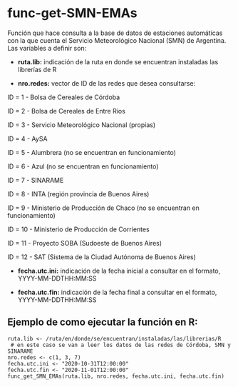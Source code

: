 # func-get-SMN-EMAs

Función que hace consulta a la base de datos de estaciones automáticas con la que cuenta el Servicio Meteorológico Nacional (SMN) de Argentina. Las variables a definir son:

* **ruta.lib:** indicación de la ruta en donde se encuentran instaladas las librerías de R

* **nro.redes:** vector de ID de las redes que desea consultarse:

ID = 1 - Bolsa de Cereales de Córdoba

ID = 2 - Bolsa de Cereales de Entre Ríos

ID = 3 - Servicio Meteorológico Nacional (propias)

ID = 4 - AySA

ID = 5 - Alumbrera (no se encuentran en funcionamiento)

ID = 6 - Azul (no se encuentran en funcionamiento)

ID = 7 - SINARAME

ID = 8 - INTA (región provincia de Buenos Aires)

ID = 9 - Ministerio de Producción de Chaco (no se encuentran en funcionamiento)

ID = 10 - Ministerio de Producción de Corrientes

ID = 11 - Proyecto SOBA (Sudoeste de Buenos Aires)

ID = 12 - SAT (Sistema de la Ciudad Autónoma de Buenos Aires)
  
* **fecha.utc.ini:** indicación de la fecha inicial a consultar en el formato, YYYY-MM-DDTHH:MM:SS

* **fecha.utc.fin:** indicación de la fecha final a consultar en el formato, YYYY-MM-DDTHH:MM:SS

## Ejemplo de como ejecutar la función en R:

```
ruta.lib <- /ruta/en/donde/se/encuentran/instaladas/las/librerias/R
 # en este caso se van a leer los datos de las redes de Córdoba, SMN y SINARAME
nro.redes <- c(1, 3, 7)
fecha.utc.ini <- "2020-10-31T12:00:00"
fecha.utc.fin <- "2020-11-01T12:00:00"
func_get_SMN_EMAs(ruta.lib, nro.redes, fecha.utc.ini, fecha.utc.fin)
```



